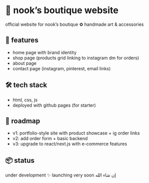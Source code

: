 # 🧸 nook’s boutique website
official website for nook’s boutique ✿ handmade art & accessories

## 🌸 features
- home page with brand identity
- shop page (products grid linking to instagram dm for orders)
- about page
- contact page (instagram, pinterest, email links)

## 🛠️ tech stack
- html, css, js
- deployed with github pages (for starter)

## 🚀 roadmap
- v1: portfolio-style site with product showcase + ig order links
- v2: add order form + basic backend
- v3: upgrade to react/next.js with e-commerce features

## 📦 status
under development ✨ launching very soon إن شاء الله
